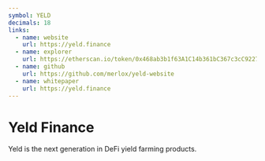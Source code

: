 ```yaml
---
symbol: YELD
decimals: 18
links:
  - name: website
    url: https://yeld.finance
  - name: explorer
    url: https://etherscan.io/token/0x468ab3b1f63A1C14b361bC367c3cC92277588Da1
  - name: github
    url: https://github.com/merlox/yeld-website
  - name: whitepaper
    url: https://yeld.finance
---
```


# Yeld Finance

Yeld is the next generation in DeFi yield farming products.
